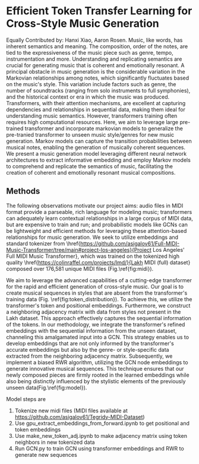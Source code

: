 # Efficient Token Transfer Learning for Cross-Style Music Generation
Equally Contributed by: Hanxi Xiao, Aaron Rosen.
Music, like words, has inherent semantics and meaning. The composition, order of the notes, are tied to the expressiveness of the music piece such as genre, tempo, instrumentation and more. Understanding and replicating semantics are crucial for generating music that is coherent and emotionally resonant. A principal obstacle in music generation is the considerable variation in the Markovian relationships among notes, which significantly fluctuates based on the music's style. This variation include factors such as genre, the number of soundtracks (ranging from solo instruments to full symphonies), and the historical context or era in which the music was produced. Transformers, with their attention mechanisms, are excellent at capturing dependencies and relationships in sequential data, making them ideal for understanding music semantics. However, transformers training often requires high computational resources. Here, we aim to leverage large pre-trained transformer and incorporate markovian models to generalize the pre-tranied transformer to unseen music style/genres for new music generation. Markov models can capture the transition probabilities between musical notes, enabling the generation of musically coherent sequences. We present a music generation model leveraging different neural network architectures to extract informative embedding and employ Markov models to comprehend and replicate the semantics of music, facilitating the creation of coherent and emotionally resonant musical compositions.


## Methods
The following observations motivate our project aims: audio files in MIDI format provide a parseable, rich language for modeling music; transformers can adequately learn contextual relationships in a large corpus of MIDI data, but are expensive to train and run; and probabilistic models like GCNs can be lightweight and efficient methods for leveraging these attention-based relationships for music generation. We seek to utilize embeddings and standard tokenizer from \href{https://github.com/asigalov61/Full-MIDI-Music-Transformer/tree/main#project-los-angeles}{Project Los Angeles' Full MIDI Music Transformer}, which was trained on the tokenized high quality \href{https://colinraffel.com/projects/lmd/}{Lakh MIDI (full) dataset} composed over 176,581 unique MIDI files (Fig.\ref{fig:midi}). 

We aim to leverage the advanced capabilities of a cutting-edge transformer for the rapid and efficient generation of cross-style music. Our goal is to create musical sequences in styles that are absent from the transformer's training data (Fig. \ref{fig:token_distribution}). To achieve this, we utilize the transformer's token and positional embeddings. Furthermore, we construct a neighboring adjacency matrix with data from styles not present in the Lakh dataset. This approach effectively captures the sequential information of the tokens. In our methodology, we integrate the transformer's refined embeddings with the sequential information from the unseen dataset, channeling this amalgamated input into a GCN. This strategy enables us to develop embeddings that are not only informed by the transformer's accurate embeddings but also by the genre- or style-specific data extracted from the neighboring adjacency matrix. Subsequently, we implement a biased RWR algorithm, utilizing the GCN node embeddings to generate innovative musical sequences. This technique ensures that our newly composed pieces are firmly rooted in the learned embeddings while also being distinctly influenced by the stylistic elements of the previously unseen data(Fig.\ref{fig:model}).


Model steps are 
1. Tokenize new midi files (MIDI files available at https://github.com/asigalov61/Tegridy-MIDI-Dataset)
2. Use gpu_extract_embeddings_from_forward.ipynb to get positional and token embeddings
3. Use make_new_token_adj.ipynb to make adjacency matrix using token neighbors in new tokenized data
4. Run GCN.py to train GCN using transformer embeddings and RWR to generate new sequences

